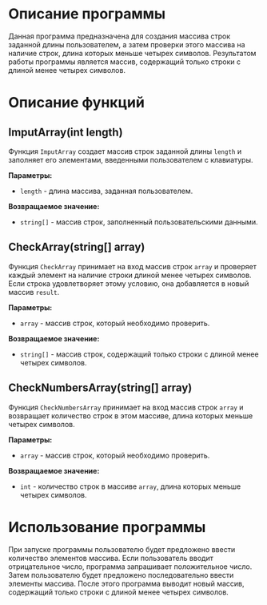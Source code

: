 # Описание программы

Данная программа предназначена для создания массива строк заданной длины пользователем, а затем проверки этого массива на наличие строк, длина которых меньше четырех символов. Результатом работы программы является массив, содержащий только строки с длиной менее четырех символов.

# Описание функций

## ImputArray(int length)

Функция `ImputArray` создает массив строк заданной длины `length` и заполняет его элементами, введенными пользователем с клавиатуры.

**Параметры:**

- `length` - длина массива, заданная пользователем.

**Возвращаемое значение:**

- `string[]` - массив строк, заполненный пользовательскими данными.

## CheckArray(string[] array)

Функция `CheckArray` принимает на вход массив строк `array` и проверяет каждый элемент на наличие строки длиной менее четырех символов. Если строка удовлетворяет этому условию, она добавляется в новый массив `result`.

**Параметры:**

- `array` - массив строк, который необходимо проверить.

**Возвращаемое значение:**

- `string[]` - массив строк, содержащий только строки с длиной менее четырех символов.

## CheckNumbersArray(string[] array)

Функция `CheckNumbersArray` принимает на вход массив строк `array` и возвращает количество строк в этом массиве, длина которых меньше четырех символов.

**Параметры:**

- `array` - массив строк, который необходимо проверить.

**Возвращаемое значение:**

- `int` - количество строк в массиве `array`, длина которых меньше четырех символов.

# Использование программы

При запуске программы пользователю будет предложено ввести количество элементов массива. Если пользователь вводит отрицательное число, программа запрашивает положительное число. Затем пользователю будет предложено последовательно ввести элементы массива. После этого программа выводит новый массив, содержащий только строки с длиной менее четырех символов.
